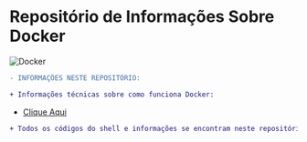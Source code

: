 # Repositório de Informações Sobre Docker
![Docker](http://michael-kuehnel.de/assets/img/docker-logo.svg)

```diff
- INFORMAÇÕES NESTE REPOSITÓRIO:
```
```diff
+ Informações técnicas sobre como funciona Docker:
```
* [Clique Aqui](https://github.com/F4NT0/Docker_Info/wiki)

```diff
+ Todos os códigos do shell e informações se encontram neste repositório
```

